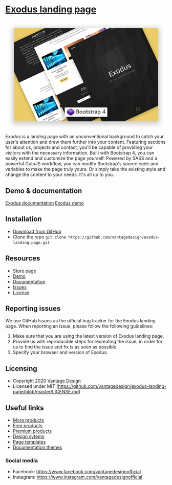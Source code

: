 # [Exodus landing page](https://docs.vantage-design.com/exodus)

![Product thumbnail](https://raw.githubusercontent.com/vantagedesign/assets/master/exodus-landing-page/exodus-thumbnail-shadow.png)


Exodus is a landing page with an unconventional background to catch your user's attention and draw them further into your content. Featuring sections for about us, projects and contact, you'll be capable of providing your visitors with the necessary information. Built with Bootstrap 4, you can easily extend and customize the page yourself. Powered by SASS and a powerful GulpJS workflow, you can modify Bootstrap's source code and variables to make the page truly yours. Or simply take the existing style and change the content to your needs. It's all up to you.


## Demo & documentation
[Exodus documentation](https://docs.vantage-design.com/exodus)
[Exodus demo](https://docs.vantage-design.com/exodus/demo)



## Installation

- [Download from GitHub](https://github.com/vantagedesign/exodus-landing-page/releases)
- Clone the repo `git clone https://github.com/vantagedesign/exodus-landing-page.git`


## Resources

- [Store page](https://vantage-design.com/products/documentation-themes/4/exodus-landing-page)
- [Demo](https://docs.vantage-design.com/exodus/demo)
- [Documentation](https://docs.vantage-design.com/exodus)
- [Issues](https://github.com/vantagedesign/exodus-landing-page/issues)
- [License](https://github.com/vantagedesign/exodus-landing-page/blob/master/LICENSE.md)


## Reporting issues

We use GitHub Issues as the official bug tracker for the Exodus landing page. When reporting an issue, please follow the following guidelines:

1. Make sure that you are using the latest version of Exodus landing page.
2. Provide us with reproducible steps for recreating the issue, in order for us to find the issue and fix is as soon as possible.
3. Specify your browser and version of Exodus.


## Licensing

- Copyright 2020 [Vantage Design](https://vantage-design.com)
- Licensed under MIT (https://github.com/vantagedesign/exodus-landing-page/blob/master/LICENSE.md)

## Useful links

- [More products](https://vantage-design.com)
- [Free products](https://vantage-design.com/products/free-products/)
- [Premium products](https://vantage-design.com/products/premium-products/)
- [Design sytems](https://vantage-design.com/products/design-systems/)
- [Page templates](https://vantage-design.com/products/page-templates/)
- [Documentation themes](https://vantage-design.com/products/documentation-themes/)

### Social media

- Facebook: <https://www.facebook.com/vantagedesignofficial>
- Instagram: <https://www.instagram.com/vantagedesignofficial>